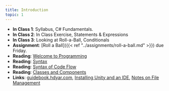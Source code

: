 ```yaml
---
title: Introduction
topic: 1
---
```

- **In Class 1**: Syllabus, C# Fundamentals.
- **In Class 2**: In Class Exercise, Statements & Expressions
- **In Class 3**: Looking at Roll-a-Ball, Conditionals
- **Assignment**: [Roll a Ball]({{< ref "../assignments/roll-a-ball.md" >}}) due Friday.
- **Reading**: [Welcome to Programming](https://hdyar.com/blog/posts/welcometoprogramming/)
- **Reading**: [Syntax](https://guidebook.hdyar.com/csharp/fundamentals/basic-syntax/)
- **Reading**: [Syntax of Code Flow](https://guidebook.hdyar.com/csharp/fundamentals/syntax-of-code-flow/)
- **Reading**: [Classes and Components](https://guidebook.hdyar.com/csharp/fundamentals/classes-and-components/)
- **Links**: [guidebook.hdyar.com](https://guidebook.hdyar.com), [Installing Unity and an IDE](https://guidebook.hdyar.com/unity-starting/setup/installing-unity/), [Notes on File Management](https://guidebook.hdyar.com/digital-media-fundamentals/fundamentals/notes-on-file-management/)
